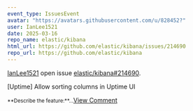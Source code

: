 ```yaml
---
event_type: IssuesEvent
avatar: "https://avatars.githubusercontent.com/u/828452?"
user: IanLee1521
date: 2025-03-16
repo_name: elastic/kibana
html_url: https://github.com/elastic/kibana/issues/214690
repo_url: https://github.com/elastic/kibana
---
```


<a href='https://github.com/IanLee1521' target='_blank'>IanLee1521</a> open issue <a href='https://github.com/elastic/kibana/issues/214690' target='_blank'>elastic/kibana#214690</a>.

<p>[Uptime] Allow sorting columns in Uptime UI</p><small>**Describe the feature:**...</small><a href='https://github.com/elastic/kibana/issues/214690' target='_blank'>View Comment</a>